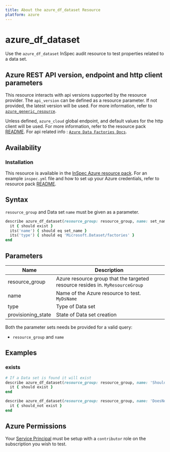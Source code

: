 ```yaml
---
title: About the azure_df_dataset Resource
platform: azure
---
```


# azure_df_dataset

Use the `azure_df_dataset` InSpec audit resource to test properties related to a data set.

## Azure REST API version, endpoint and http client parameters

This resource interacts with api versions supported by the resource provider.
The `api_version` can be defined as a resource parameter.
If not provided, the latest version will be used.
For more information, refer to [`azure_generic_resource`](azure_generic_resource.md).

Unless defined, `azure_cloud` global endpoint, and default values for the http client will be used.
For more information, refer to the resource pack [README](../../README.md).
For api related info : [`Azure Data Factories Docs`](https://docs.microsoft.com/en-us/rest/api/dataset/factories/get).


## Availability

### Installation

This resource is available in the [InSpec Azure resource pack](https://github.com/inspec/inspec-azure).
For an example `inspec.yml` file and how to set up your Azure credentials, refer to resource pack [README](../../README.md#Service-Principal).

## Syntax

`resource_group` and Data set `name` must be given as a parameter.
```ruby
describe azure_df_dataset(resource_group: resource_group, name: set_name) do
  it { should exist }
  its('name') { should eq set_name }
  its('type') { should eq 'Microsoft.Dataset/factories' }
end
```

## Parameters

| Name                           | Description                                                                      |
|--------------------------------|----------------------------------------------------------------------------------|
| resource_group                 | Azure resource group that the targeted resource resides in. `MyResourceGroup`    |
| name                           | Name of the Azure resource to test. `MyDsName`                                       |
| type                           | Type of Data set                                                             |
| provisioning_state             | State of Data set creation                                                   |

Both the parameter sets needs be provided for a valid query:
- `resource_group` and `name`



## Examples

### exists
```ruby
# If a Data set is found it will exist
describe azure_df_dataset(resource_group: resource_group, name: 'ShouldExist') do
  it { should exist }
end

describe azure_df_dataset(resource_group: resource_group, name: 'DoesNotExist') do
  it { should_not exist }
end
```

## Azure Permissions

Your [Service Principal](https://docs.microsoft.com/en-us/azure/azure-resource-manager/resource-group-create-service-principal-portal) must be setup with a `contributor` role on the subscription you wish to test.